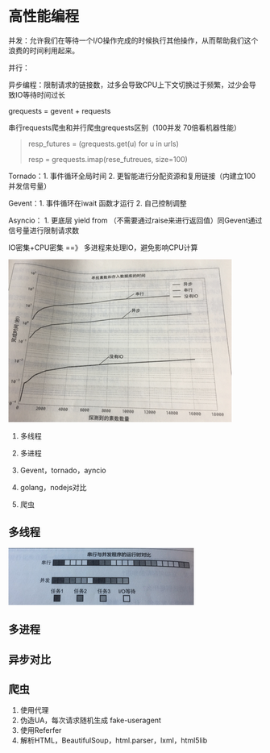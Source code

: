 # 高性能编程

并发：允许我们在等待一个I/O操作完成的时候执行其他操作，从而帮助我们这个浪费的时间利用起来。

并行：

异步编程：限制请求的链接数，过多会导致CPU上下文切换过于频繁，过少会导致IO等待时间过长

grequests = gevent + requests

串行requests爬虫和并行爬虫grequests区别（100并发 70倍看机器性能）

> resp\_futures = \(grequests.get\(u\) for u in urls\)
>
> resp = grequests.imap\(rese\_futreues, size=100\)

Tornado：1.  事件循环全局时间 2. 更智能进行分配资源和复用链接（内建立100并发信号量）

Gevent：1. 事件循环在iwait 函数才运行 2. 自己控制调整

Asyncio： 1. 更底层 yield from （不需要通过raise来进行返回值）同Gevent通过信号量进行限制请求数

IO密集+CPU密集 ==》 多进程来处理IO，避免影响CPU计算

![](/assets/io_nonio.png)

1. 多线程

2. 多进程

3. Gevent，tornado，ayncio

4. golang，nodejs对比

5. 爬虫

## 多线程

![](/assets/compare.png)

## 多进程

## 异步对比

## 爬虫

1. 使用代理
2. 伪造UA，每次请求随机生成 fake-useragent
3. 使用Referfer
4. 解析HTML，BeautifulSoup，html.parser，lxml，html5lib



